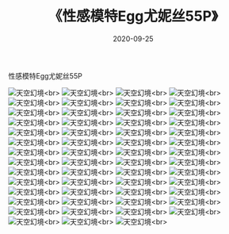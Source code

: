 ﻿---
layout: post
title: 《性感模特Egg尤妮丝55P》
date: 2020-09-25
img: http://photo.orgx.cf/性感/2020/性感模特Egg尤妮丝55P/000.jpg
tags: [美女,性感,泳衣]
---

性感模特Egg尤妮丝55P



![天空幻境](http://photo.orgx.cf/性感/2020/性感模特Egg尤妮丝55P/001.jpg''天空幻境'')<br>
![天空幻境](http://photo.orgx.cf/性感/2020/性感模特Egg尤妮丝55P/002.jpg''天空幻境'')<br>
![天空幻境](http://photo.orgx.cf/性感/2020/性感模特Egg尤妮丝55P/003.jpg''天空幻境'')<br>
![天空幻境](http://photo.orgx.cf/性感/2020/性感模特Egg尤妮丝55P/004.jpg''天空幻境'')<br>
![天空幻境](http://photo.orgx.cf/性感/2020/性感模特Egg尤妮丝55P/005.jpg''天空幻境'')<br>
![天空幻境](http://photo.orgx.cf/性感/2020/性感模特Egg尤妮丝55P/006.jpg''天空幻境'')<br>
![天空幻境](http://photo.orgx.cf/性感/2020/性感模特Egg尤妮丝55P/007.jpg''天空幻境'')<br>
![天空幻境](http://photo.orgx.cf/性感/2020/性感模特Egg尤妮丝55P/008.jpg''天空幻境'')<br>
![天空幻境](http://photo.orgx.cf/性感/2020/性感模特Egg尤妮丝55P/009.jpg''天空幻境'')<br>
![天空幻境](http://photo.orgx.cf/性感/2020/性感模特Egg尤妮丝55P/010.jpg''天空幻境'')<br>
![天空幻境](http://photo.orgx.cf/性感/2020/性感模特Egg尤妮丝55P/011.jpg''天空幻境'')<br>
![天空幻境](http://photo.orgx.cf/性感/2020/性感模特Egg尤妮丝55P/012.jpg''天空幻境'')<br>
![天空幻境](http://photo.orgx.cf/性感/2020/性感模特Egg尤妮丝55P/013.jpg''天空幻境'')<br>
![天空幻境](http://photo.orgx.cf/性感/2020/性感模特Egg尤妮丝55P/014.jpg''天空幻境'')<br>
![天空幻境](http://photo.orgx.cf/性感/2020/性感模特Egg尤妮丝55P/015.jpg''天空幻境'')<br>
![天空幻境](http://photo.orgx.cf/性感/2020/性感模特Egg尤妮丝55P/016.jpg''天空幻境'')<br>
![天空幻境](http://photo.orgx.cf/性感/2020/性感模特Egg尤妮丝55P/017.jpg''天空幻境'')<br>
![天空幻境](http://photo.orgx.cf/性感/2020/性感模特Egg尤妮丝55P/018.jpg''天空幻境'')<br>
![天空幻境](http://photo.orgx.cf/性感/2020/性感模特Egg尤妮丝55P/019.jpg''天空幻境'')<br>
![天空幻境](http://photo.orgx.cf/性感/2020/性感模特Egg尤妮丝55P/020.jpg''天空幻境'')<br>
![天空幻境](http://photo.orgx.cf/性感/2020/性感模特Egg尤妮丝55P/021.jpg''天空幻境'')<br>
![天空幻境](http://photo.orgx.cf/性感/2020/性感模特Egg尤妮丝55P/022.jpg''天空幻境'')<br>
![天空幻境](http://photo.orgx.cf/性感/2020/性感模特Egg尤妮丝55P/023.jpg''天空幻境'')<br>
![天空幻境](http://photo.orgx.cf/性感/2020/性感模特Egg尤妮丝55P/024.jpg''天空幻境'')<br>
![天空幻境](http://photo.orgx.cf/性感/2020/性感模特Egg尤妮丝55P/025.jpg''天空幻境'')<br>
![天空幻境](http://photo.orgx.cf/性感/2020/性感模特Egg尤妮丝55P/026.jpg''天空幻境'')<br>
![天空幻境](http://photo.orgx.cf/性感/2020/性感模特Egg尤妮丝55P/027.jpg''天空幻境'')<br>
![天空幻境](http://photo.orgx.cf/性感/2020/性感模特Egg尤妮丝55P/028.jpg''天空幻境'')<br>
![天空幻境](http://photo.orgx.cf/性感/2020/性感模特Egg尤妮丝55P/029.jpg''天空幻境'')<br>
![天空幻境](http://photo.orgx.cf/性感/2020/性感模特Egg尤妮丝55P/030.jpg''天空幻境'')<br>
![天空幻境](http://photo.orgx.cf/性感/2020/性感模特Egg尤妮丝55P/031.jpg''天空幻境'')<br>
![天空幻境](http://photo.orgx.cf/性感/2020/性感模特Egg尤妮丝55P/032.jpg''天空幻境'')<br>
![天空幻境](http://photo.orgx.cf/性感/2020/性感模特Egg尤妮丝55P/033.jpg''天空幻境'')<br>
![天空幻境](http://photo.orgx.cf/性感/2020/性感模特Egg尤妮丝55P/034.jpg''天空幻境'')<br>
![天空幻境](http://photo.orgx.cf/性感/2020/性感模特Egg尤妮丝55P/035.jpg''天空幻境'')<br>
![天空幻境](http://photo.orgx.cf/性感/2020/性感模特Egg尤妮丝55P/036.jpg''天空幻境'')<br>
![天空幻境](http://photo.orgx.cf/性感/2020/性感模特Egg尤妮丝55P/037.jpg''天空幻境'')<br>
![天空幻境](http://photo.orgx.cf/性感/2020/性感模特Egg尤妮丝55P/038.jpg''天空幻境'')<br>
![天空幻境](http://photo.orgx.cf/性感/2020/性感模特Egg尤妮丝55P/039.jpg''天空幻境'')<br>
![天空幻境](http://photo.orgx.cf/性感/2020/性感模特Egg尤妮丝55P/040.jpg''天空幻境'')<br>
![天空幻境](http://photo.orgx.cf/性感/2020/性感模特Egg尤妮丝55P/041.jpg''天空幻境'')<br>
![天空幻境](http://photo.orgx.cf/性感/2020/性感模特Egg尤妮丝55P/042.jpg''天空幻境'')<br>
![天空幻境](http://photo.orgx.cf/性感/2020/性感模特Egg尤妮丝55P/043.jpg''天空幻境'')<br>
![天空幻境](http://photo.orgx.cf/性感/2020/性感模特Egg尤妮丝55P/044.jpg''天空幻境'')<br>
![天空幻境](http://photo.orgx.cf/性感/2020/性感模特Egg尤妮丝55P/045.jpg''天空幻境'')<br>
![天空幻境](http://photo.orgx.cf/性感/2020/性感模特Egg尤妮丝55P/046.jpg''天空幻境'')<br>
![天空幻境](http://photo.orgx.cf/性感/2020/性感模特Egg尤妮丝55P/047.jpg''天空幻境'')<br>
![天空幻境](http://photo.orgx.cf/性感/2020/性感模特Egg尤妮丝55P/048.jpg''天空幻境'')<br>
![天空幻境](http://photo.orgx.cf/性感/2020/性感模特Egg尤妮丝55P/049.jpg''天空幻境'')<br>
![天空幻境](http://photo.orgx.cf/性感/2020/性感模特Egg尤妮丝55P/050.jpg''天空幻境'')<br>
![天空幻境](http://photo.orgx.cf/性感/2020/性感模特Egg尤妮丝55P/051.jpg''天空幻境'')<br>
![天空幻境](http://photo.orgx.cf/性感/2020/性感模特Egg尤妮丝55P/052.jpg''天空幻境'')<br>
![天空幻境](http://photo.orgx.cf/性感/2020/性感模特Egg尤妮丝55P/053.jpg''天空幻境'')<br>
![天空幻境](http://photo.orgx.cf/性感/2020/性感模特Egg尤妮丝55P/054.jpg''天空幻境'')<br>
![天空幻境](http://photo.orgx.cf/性感/2020/性感模特Egg尤妮丝55P/055.jpg''天空幻境'')<br>